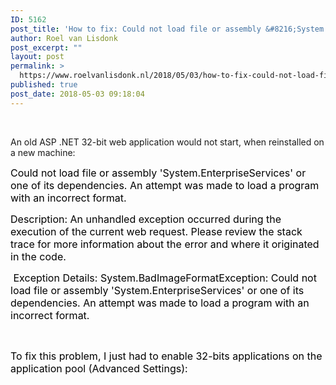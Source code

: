 ```yaml
---
ID: 5162
post_title: 'How to fix: Could not load file or assembly &#8216;System.EnterpriseServices&#8217; or one of its dependencies'
author: Roel van Lisdonk
post_excerpt: ""
layout: post
permalink: >
  https://www.roelvanlisdonk.nl/2018/05/03/how-to-fix-could-not-load-file-or-assembly-system-enterpriseservices-or-one-of-its-dependencies/
published: true
post_date: 2018-05-03 09:18:04
---
```

<p>
 </p><p>An old ASP .NET 32-bit web application would not start, when reinstalled on a new machine:
</p><p><span style="color:black; font-size:12pt">Could not load file or assembly 'System.EnterpriseServices' or one of its dependencies. An attempt was made to load a program with an incorrect format. 
</span></p><p><span style="color:black; font-size:12pt">Description: An unhandled exception occurred during the execution of the current web request. Please review the stack trace for more information about the error and where it originated in the code. 
</span></p><p><span style="color:black; font-size:12pt"> Exception Details: System.BadImageFormatException: Could not load file or assembly 'System.EnterpriseServices' or one of its dependencies. An attempt was made to load a program with an incorrect format.
</span></p><p>
 </p><p><span style="color:black; font-size:12pt">To fix this problem, I just had to enable 32-bits applications on the application pool (Advanced Settings):
</span></p><p>
 </p><p><img src="https://www.roelvanlisdonk.nl/wp-content/uploads/2018/05/050318_0718_HowtofixCou1.png" alt=""/></p>